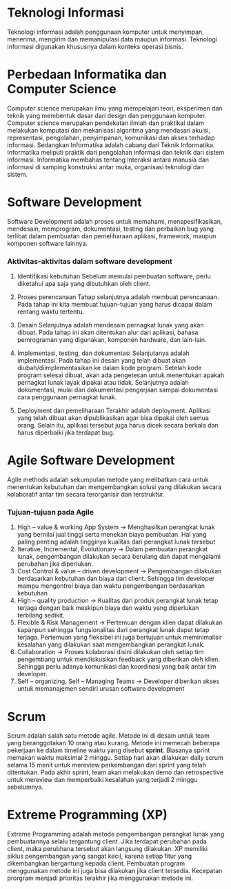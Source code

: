 # Teknologi Informasi
Teknologi informasi adalah penggunaan komputer untuk menyimpan, menerima, mengirim dan memanipulasi data maupun informasi. Teknologi informasi digunakan khususnya dalam konteks operasi bisnis.

# Perbedaan Informatika dan Computer Science
Computer science merupakan ilmu yang mempelajari teori, eksperimen dan teknik yang membentuk dasar dari design dan penggunaan komputer. Computer science merupakan pendekatan ilmiah dan praktikal dalam melakukan komputasi dan mekanisasi algoritma yang mendasari akuisi, representasi, pengolahan, penyimpanan, komunikasi dan akses terhadap informasi.
Sedangkan Informatika adalah cabang dari Teknik Informatika. Informatika meliputi praktik dari pengolahan informasi dan teknik dari sistem informasi. Informatika membahas tentang interaksi antara manusia dan informasi di samping konstruksi antar muka, organisasi teknologi dan sistem.

# Software Development
Software Development adalah proses untuk memahami, menspesifikasikan, mendesain, memprogram, dokumentasi, testing dan perbaikan bug yang terlibat dalam pembuatan dan pemeliharaan aplikasi, framework, maupun komponen software lainnya.

### Aktivitas-aktivitas dalam software development
1. Identifikasi kebutuhan
Sebelum memulai pembuatan software, perlu diketahui apa saja yang dibutuhkan oleh client. 

2. Proses perencanaan
Tahap selanjutnya adalah membuat perencanaan. Pada tahap ini kita membuat tujuan-tujuan yang harus dicapai dalam rentang waktu tertentu. 

3. Desain
Selanjutnya adalah mendesain pernagkat lunak yang akan dibuat. Pada tahap ini akan ditentukan alur dari aplikasi, bahasa pemrograman yang digunakan, komponen hardware, dan lain-lain.

4. Implementasi, testing, dan dokumentasi
Selanjutanya adalah implementasi. Pada tahap ini desain yang telah dibuat akan diubah/diimplementasikan ke dalam kode program. Setelah kode program selesai dibuat, akan ada pengetesan untuk menentukan apakah pernagkat lunak layak dipakai atau tidak. Selanjutnya adalah dokumentasi, mulai dari dokumentasi pengerjaan sampai dokumentasi cara penggunaan pernagkat lunak.

5. Deployment dan pemeliharaan
Terakhir adalah deployment. Aplikasi yang telah dibuat akan dipublikasikan agar bisa dipakai oleh semua orang. Selain itu, aplikasi tersebut juga harus dicek secara berkala dan harus diperbaiki jika terdapat bug.

# Agile Software Development
Agile methods adalah sekumpulan metode yang melibatkan cara untuk menentukan kebutuhan dan mengembangkan solusi yang dilakukan secara kolaboratif antar tim secara terorganisir dan terstruktur.

### Tujuan-tujuan pada Agile
1. High – value & working App System -> Menghasilkan perangkat lunak yang bernilai jual tinggi serta menekan biaya pembuatan. Hal yang paling penting adalah tingginya kualitas dari perangkat lunak tersebut
2. Iterative, Incremental, Evolutionary -> Dalam pembuatan perangkat lunak, pengembangan dilakukan secara berulang dan dapat mengalami perubahan jika diperlukan.
3. Cost Control & value – driven development -> Pengembangan dilakukan berdasarkan kebutuhan dan biaya dari client. Sehingga tim developer mampu mengontrol biaya dan waktu pengembangan berdasarkan kebutuhan
4. High – quality production -> Kualitas dari produk perangkat lunak tetap terjaga dengan baik meskipun biaya dan waktu yang diperlukan terbilang sedikit.
5. Flexible & Risk Management -> Pertemuan dengan klien dapat dilakukan kapanpun sehingga fungsionalitas dari perangkat lunak dapat tetap terjaga. Pertemuan yang fleksibel ini juga bertujuan untuk meminimalisir kesalahan yang dilakukan saat mengembangkan perangkat lunak.
6. Collaboration -> Proses kolaborasi disini dilakukan oleh setiap tim pengembang untuk mendiskusikan feedback yang diberikan oleh klien. Sehingga perlu adanya komunikasi dan koordinasi yang baik antar tim developer.
7. Self – organizing, Self – Managing Teams -> Developer diberikan akses untuk memanajemen sendiri urusan software development

# Scrum
Scrum adalah salah satu metode agile. Metode ini di desain untuk team yang beranggotakan 10 orang atau kurang. Metode ini memecah beberapa pekerjaan ke dalam timeline waktu yang disebut **sprint**. Biasanya sprint memakan waktu maksimal 2 minggu. Setiap hari akan dilakukan daily scrum selama 15 menit untuk mereview perkembangan dari sprint yang telah ditentukan. Pada akhir sprint, team akan melakukan demo dan retrospective untuk mereview dan memperbaiki kesalahan yang terjadi 2 minggu sebelumnya.

# Extreme Programming (XP)
Extreme Programming adalah metode pengembangan perangkat lunak yang pembuatannya selalu tergantung client. Jika terdapat perubahan pada client, maka perubhana tersebut akan langsung dilakukan. XP memiliki siklus pengembangan yang sangat kecil, karena setiap fitur yang dikembangkan bergantung kepada client. Pembuatan program menggunakan metode ini juga bisa dilakukan jika client tersedia. Kecepatan prorgram menjadi prioritas terakhir jika menggunakan metode ini.